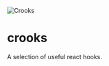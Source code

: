 ![Crooks](https://www.github.com/chrisjpatty/crooks/logo.png)

# crooks

A selection of useful react hooks.
